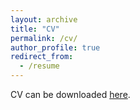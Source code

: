 ```yaml
---
layout: archive
title: "CV"
permalink: /cv/
author_profile: true
redirect_from:
  - /resume
---
```


CV can be downloaded [here](https://kennykangmpc.github.io/Kangqi.github.io/files/KangqiCV.pdf).
